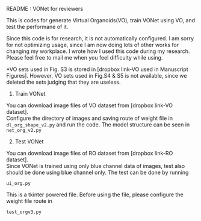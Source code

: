 README : VONet for reviewers 

This is codes for generate Virtual Organoids(VO), train VONet using VO, and test the performane of it. 

Since this code is for research, it is not automatically configured. 
I am sorry for not optimizing usage, since I am now doing lots of other works for changing my workplace.
I wrote how I used this code during my research. 
Please feel free to mail me when you feel difficulty while using. 

*VO sets used in Fig. S3 is stored in [dropbox link-VO used in Manuscript Figures]. However, VO sets used in Fig.S4 & S5 is not available, 
since we deleted the sets judging that they are useless. 

1. Train VONet

You can download image files of VO dataset from [dropbox link-VO dataset].  
Configure the directory of images and saving route of weight file in 
```dl_org_shape_v2.py```
and run the code. The model structure can be seen in 
``` net_org_v2.py```

2. Test VONet

You can download image files of RO dataset from [dropbox link-RO dataset].  
Since VONet is trained using only blue channel data of images, test also should be done using blue channel only. 
The test can be done by running 
```
ui_org.py
```
This is a tkinter powered file. 
Before using the file, please configure the weight file route in 
```
test_orgv3.py
```
